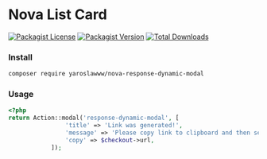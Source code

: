 # Nova List Card

[![Packagist License](https://img.shields.io/packagist/l/yaroslawww/nova-response-dynamic-modal?color=%234dc71f)](https://github.com/yaroslawww/nova-response-dynamic-modal/blob/master/LICENSE.md)
[![Packagist Version](https://img.shields.io/packagist/v/yaroslawww/nova-response-dynamic-modal)](https://packagist.org/packages/yaroslawww/nova-response-dynamic-modal)
[![Total Downloads](https://img.shields.io/packagist/dt/yaroslawww/nova-response-dynamic-modal)](https://packagist.org/packages/yaroslawww/nova-response-dynamic-modal)

### Install

```bash
composer require yaroslawww/nova-response-dynamic-modal
```

### Usage

```php
<?php
return Action::modal('response-dynamic-modal', [
                'title' => 'Link was generated!',
                'message' => 'Please copy link to clipboard and then sent it to contact.',
                'copy' => $checkout->url,
            ]);
```


